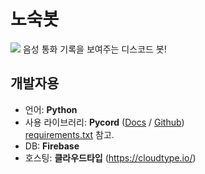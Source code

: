 # 노숙봇
<img src="https://cdn.discordapp.com/attachments/1135172443309350982/1135177658465001624/nosookbot_timeline.png">
음성 통화 기록을 보여주는 디스코드 봇!

## 개발자용
* 언어: **Python**
* 사용 라이브러리: **Pycord** ([Docs](https://docs.pycord.dev) / [Github](https://github.com/Pycord-Development/pycord)) <br>
  [requirements.txt](requirements.txt) 참고.
* DB: **Firebase**
* 호스팅: **클라우드타입** (https://cloudtype.io/)
